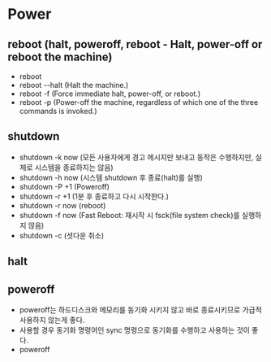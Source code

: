 # Power

## reboot (halt, poweroff, reboot - Halt, power-off or reboot the machine)

- reboot
- reboot --halt (Halt the machine.)
- reboot -f (Force immediate halt, power-off, or reboot.)
- reboot -p (Power-off the machine, regardless of which one of the three commands is invoked.)

## shutdown

- shutdown -k now (모든 사용자에게 경고 메시지만 보내고 동작은 수행하지만, 실제로 시스템을 종료하지는 않음)
- shutdown -h now (시스템 shutdown 후 종료(halt)를 실행)
- shutdown -P +1 (Poweroff)
- shutdown -r +1 (1분 후 종료하고 다시 시작한다.)
- shutdown -r now (reboot)
- shutdown -f now (Fast Reboot: 재시작 시 fsck(file system check)를 실행하지 않음)
- shutdown -c (셧다운 취소)

## halt

## poweroff

- poweroff는 하드디스크와 메모리를 동기화 시키지 않고 바로 종료시키므로 가급적 사용하지 않는게 좋다.
- 사용할 경우 동기화 명령어인 sync 명령으로 동기화를 수행하고 사용하는 것이 좋다.
- poweroff
